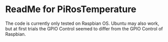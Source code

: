 # ReadMe for PiRosTemperature

The code is currently only tested on Raspbian OS. Ubuntu may also work, but at first trials the GPIO Control seemed to differ from the GPIO Control of Raspbian.
